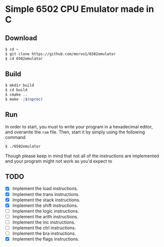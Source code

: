 # Simple 6502 CPU Emulator made in C

## Download 
```bash
$ cd ~
$ git clone https://github.com/morvo1/6502emulator
$ cd 6502emulator
```

## Build
```bash
$ mkdir build
$ cd build
$ cmake ..
$ make -j$(nproc)
```

## Run
In order to start, you must to write your program in a hexadecimal editor, and overwrite the `ram` file. Then, start it by simply using the following command
```bash
$ ./6502emulator
```
Though please keep in mind that not all of the instructions are implemented and your program might not work as you'd expect to

## TODO
- [X] Implement the load instructions.
- [X] Implement the trans instructions.
- [X] Implement the stack instructions.
- [X] Implement the shift instructions.
- [ ] Implement the logic instructions.
- [ ] Implement the arith instructions.
- [ ] Implement the inc instructions.
- [ ] Implement the ctrl instructions.
- [ ] Implement the bra instructions.
- [X] Implement the flags instructions.